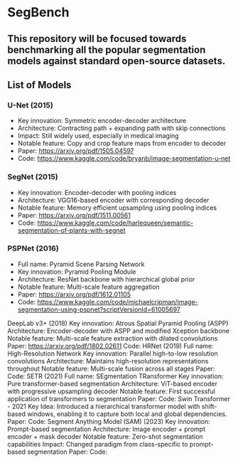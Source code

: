 # SegBench
## This repository will be focused towards benchmarking all the popular segmentation models against standard open-source datasets.

## List of Models

### U-Net (2015)
- Key innovation: Symmetric encoder-decoder architecture
- Architecture: Contracting path + expanding path with skip connections
- Impact: Still widely used, especially in medical imaging
- Notable feature: Copy and crop feature maps from encoder to decoder
- Paper: https://arxiv.org/pdf/1505.04597 
- Code: https://www.kaggle.com/code/bryanb/image-segmentation-u-net

### SegNet (2015)
- Key innovation: Encoder-decoder with pooling indices
- Architecture: VGG16-based encoder with corresponding decoder
- Notable feature: Memory efficient upsampling using pooling indices
- Paper: https://arxiv.org/pdf/1511.00561
- Code: https://www.kaggle.com/code/harlequeen/semantic-segmentation-of-plants-with-segnet

### PSPNet (2016)
- Full name: Pyramid Scene Parsing Network
- Key innovation: Pyramid Pooling Module
- Architecture: ResNet backbone with hierarchical global prior
- Notable feature: Multi-scale feature aggregation
- Paper: https://arxiv.org/pdf/1612.01105
- Code: https://www.kaggle.com/code/michaelcripman/image-segmentation-using-pspnet?scriptVersionId=61005697

DeepLab v3+ (2018)
Key innovation: Atrous Spatial Pyramid Pooling (ASPP)
Architecture: Encoder-decoder with ASPP and modified Xception backbone
Notable feature: Multi-scale feature extraction with dilated convolutions
Paper: https://arxiv.org/pdf/1802.02611
Code: 
HRNet (2019)
Full name: High-Resolution Network
Key innovation: Parallel high-to-low resolution convolutions
Architecture: Maintains high-resolution representations throughout
Notable feature: Multi-scale fusion across all stages
Paper: 
Code: 
SETR (2021)
Full name: SEgmentation TRansformer
Key innovation: Pure transformer-based segmentation
Architecture: ViT-based encoder with progressive upsampling decoder
Notable feature: First successful application of transformers to segmentation
Paper: 
Code: 
Swin Transformer - 2021
Key Idea: Introduced a hierarchical transformer model with shift-based windows, enabling it to capture both local and global dependencies.
Paper:
Code: 
Segment Anything Model (SAM) (2023)
Key innovation: Prompt-based segmentation
Architecture: Image encoder + prompt encoder + mask decoder
Notable feature: Zero-shot segmentation capabilities
Impact: Changed paradigm from class-specific to prompt-based segmentation
Paper: 
Code: 
